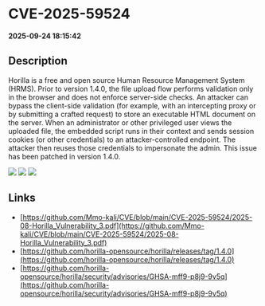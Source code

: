 # CVE-2025-59524

**2025-09-24 18:15:42**

## Description
Horilla is a free and open source Human Resource Management System (HRMS). Prior to version 1.4.0, the file upload flow performs validation only in the browser and does not enforce server-side checks. An attacker can bypass the client-side validation (for example, with an intercepting proxy or by submitting a crafted request) to store an executable HTML document on the server. When an administrator or other privileged user views the uploaded file, the embedded script runs in their context and sends session cookies (or other credentials) to an attacker-controlled endpoint. The attacker then reuses those credentials to impersonate the admin. This issue has been patched in version 1.4.0.

![](https://img.shields.io/static/v1?label=Score&message=7.7&color=red)
![](https://img.shields.io/static/v1?label=Severity&message=HIGH&color=red)
![](https://img.shields.io/static/v1?label=CWE&message=XSS&color=green)

## Links
- [https://github.com/Mmo-kali/CVE/blob/main/CVE-2025-59524/2025-08-Horilla_Vulnerability_3.pdf](https://github.com/Mmo-kali/CVE/blob/main/CVE-2025-59524/2025-08-Horilla_Vulnerability_3.pdf)
- [https://github.com/horilla-opensource/horilla/releases/tag/1.4.0](https://github.com/horilla-opensource/horilla/releases/tag/1.4.0)
- [https://github.com/horilla-opensource/horilla/security/advisories/GHSA-mff9-p8j9-9v5q](https://github.com/horilla-opensource/horilla/security/advisories/GHSA-mff9-p8j9-9v5q)
